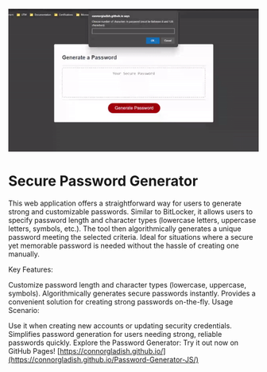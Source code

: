![preview.png](assets/passwordgen.gif)

# Secure Password Generator

This web application offers a straightforward way for users to generate strong and customizable passwords. Similar to BitLocker, it allows users to specify password length and character types (lowercase letters, uppercase letters, symbols, etc.). The tool then algorithmically generates a unique password meeting the selected criteria. Ideal for situations where a secure yet memorable password is needed without the hassle of creating one manually.

Key Features:

Customize password length and character types (lowercase, uppercase, symbols).
Algorithmically generates secure passwords instantly.
Provides a convenient solution for creating strong passwords on-the-fly.
Usage Scenario:

Use it when creating new accounts or updating security credentials.
Simplifies password generation for users needing strong, reliable passwords quickly.
Explore the Password Generator:
Try it out now on GitHub Pages! [https://connorgladish.github.io/](https://connorgladish.github.io/Password-Generator-JS/)
